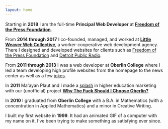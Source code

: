 ```yaml
---
layout: home
---
```


Starting in **2018** I am the full-time **Principal Web Developer** at [**Freedom of the Press Foundation**](https://freedom.press/).

From **2014 through 2017** I co-founded, managed, and worked at [**Little Weaver Web Collective**](https://littleweaverweb.com/), a worker-cooperative web development agency. There I designed and developed websites for clients such as [Freedom of the Press Foundation](https://freedom.press/) and [Detroit Public Radio](http://wdet.org/).

From **2011 through 2013** I was a web developer at **Oberlin College** where I led a team developing high profile websites from the homepage to the news center as well as a few [jokes](http://www2.oberlin.edu/kittens/).

In **2011** Ma'ayan Plaut and I made a [splash](https://www.insidehighered.com/news/2011/11/08/marketing-experts-praise-unusual-website-about-oberlin) in higher education marketing with our (unofficial) project [**Why The Fuck Should I Choose Oberlin?**](http://whythefuckshouldichooseoberlin.com/)

In **2010** I graduated from **Oberlin College** with a B.A. in Mathematics (with a concentration in Applied Mathematics) and a minor in Creative Writing.

I built my first website in **1999**. It had an animated GIF of a computer with my name on it. I've been trying to make something as satisfying ever since.
